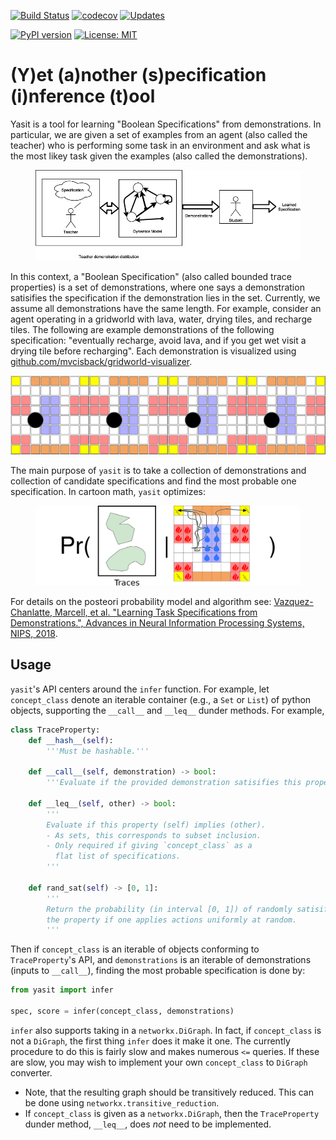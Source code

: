 [![Build Status](https://travis-ci.org/mvcisback/yasit.svg?branch=master)](https://travis-ci.org/mvcisback/yasit)
[![codecov](https://codecov.io/gh/mvcisback/yasit/branch/master/graph/badge.svg)](https://codecov.io/gh/mvcisback/yasit)
[![Updates](https://pyup.io/repos/github/mvcisback/yasit/shield.svg)](https://pyup.io/repos/github/mvcisback/yasit/)

[![PyPI version](https://badge.fury.io/py/yasit.svg)](https://badge.fury.io/py/yasit)
[![License: MIT](https://img.shields.io/badge/License-MIT-yellow.svg)](https://opensource.org/licenses/MIT)

# (Y)et (a)nother (s)pecification (i)nference (t)ool

Yasit is a tool for learning "Boolean Specifications" from
demonstrations. In particular, we are given a set of examples from an
agent (also called the teacher) who is performing some task in an
environment and ask what is the most likey task given the examples
(also called the demonstrations).

<figure>
  <img src="assets/overview.png" alt="overview.png" width=800px>
</figure>

In this context, a "Boolean Specification" (also called bounded trace
properties) is a set of demonstrations, where one says a demonstration
satisifies the specification if the demonstration lies in the
set. Currently, we assume all demonstrations have the same length. For
example, consider an agent operating in a gridworld with lava, water,
drying tiles, and recharge tiles. The following are example
demonstrations of the following specification: "eventually recharge,
avoid lava, and if you get wet visit a drying tile before recharging".
Each demonstration is visualized using
[github.com/mvcisback/gridworld-visualizer](github.com/mvcisback/gridworld-visualizer).

<div style="display: flex;">
<object data="assets/example1.svg" type="image/svg+xml">
  <img src="assets/example1.svg" />
</object>
<object data="assets/example2.svg" type="image/svg+xml">
  <img src="assets/example2.svg" />
</object>
<object data="assets/example3.svg" type="image/svg+xml">
  <img src="assets/example3.svg" />
</object>
<object data="assets/example4.svg" type="image/svg+xml">
  <img src="assets/example4.svg" />
</object>
</div>

The main purpose of `yasit` is to take a collection of demonstrations
and collection of candidate specifications and find the most probable
one specification. In cartoon math, `yasit` optimizes:

<figure>
  <img src="assets/cartoon_math.png" alt="cartoon math" width=500px>
</figure>

For details on the posteori probability model and algorithm see:
[Vazquez-Chanlatte, Marcell, et al. "Learning Task Specifications from
Demonstrations.", Advances in Neural Information Processing Systems,
NIPS, 2018](https://arxiv.org/abs/1710.03875).

## Usage

`yasit`'s API centers around the `infer` function. For example, let
`concept_class` denote an iterable container (e.g., a `Set` or `List`)
of python objects, supporting the `__call__` and `__leq__` dunder
methods. For example,

```python
class TraceProperty:
    def __hash__(self):
        '''Must be hashable.'''

    def __call__(self, demonstration) -> bool:
        '''Evaluate if the provided demonstration satisifies this property.'''

    def __leq__(self, other) -> bool:
        '''
        Evaluate if this property (self) implies (other).
        - As sets, this corresponds to subset inclusion.
        - Only required if giving `concept_class` as a
          flat list of specifications.
        '''

    def rand_sat(self) -> [0, 1]:
        '''
        Return the probability (in interval [0, 1]) of randomly satisifying 
        the property if one applies actions uniformly at random.
        '''
```

Then if `concept_class` is an iterable of objects conforming to
`TraceProperty`'s API, and `demonstrations` is an iterable of
demonstrations (inputs to `__call__`), finding the most probable
specification is done by:

```python
from yasit import infer

spec, score = infer(concept_class, demonstrations)
```

`infer` also supports taking in a `networkx.DiGraph`. In fact, if
`concept_class` is not a `DiGraph`, the first thing `infer` does it
make it one. The currently procedure to do this is fairly slow and
makes numerous `<=` queries. If these are slow, you may wish to
implement your own `concept_class` to `DiGraph` converter. 

- Note, that the resulting graph should be transitively reduced. This
  can be done using `networkx.transitive_reduction`.
- If `concept_class` is given as a `networkx.DiGraph`, then the
  `TraceProperty` dunder method, `__leq__`, does *not* need to be
  implemented.
